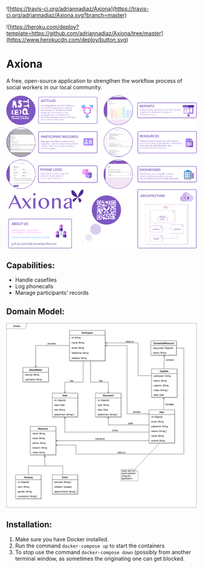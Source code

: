 ![https://travis-ci.org/adriannadiaz/Axiona](https://travis-ci.org/adriannadiaz/Axiona.svg?branch=master) 


![https://heroku.com/deploy?template=https://github.com/adriannadiaz/Axiona/tree/master](https://www.herokucdn.com/deploy/button.svg)

Axiona
============

A free, open-source application to strengthen the workflow process of social workers in our local community.


![Capstone Poster](documentation/Axiona-poster.png)



Capabilities:
-------------
- Handle casefiles
- Log phonecalls
- Manage participants' records


Domain Model:
-------------

![Image of Domain Model](documentation/domain-model.png)


Installation:
-------------

1. Make sure you have Docker installed.
2. Run the command `docker-compose up` to start the containers
3. To stop use the command `docker-compose down` (possibly from another terminal window, as sometimes the originating one can get blocked.
